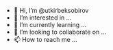 - 👋 Hi, I’m @utkirbeksobirov
- 👀 I’m interested in ...
- 🌱 I’m currently learning ...
- 💞️ I’m looking to collaborate on ...
- 📫 How to reach me ...

<!---
utkirbeksobirov/utkirbeksobirov is a ✨ special ✨ repository because its `README.md` (this file) appears on your GitHub profile.
You can click the Preview link to take a look at your changes.
--->
